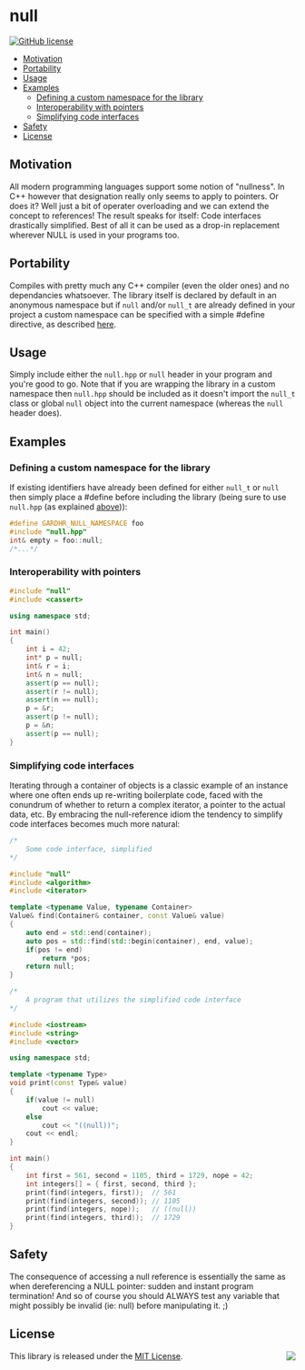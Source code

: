 # null

[![GitHub license](https://img.shields.io/badge/license-MIT-blue.svg)](https://raw.githubusercontent.com/gardhr/null/master/LICENSE.MIT)

- [Motivation](#motivation)
- [Portability](#portability)
- [Usage](#usage)
- [Examples](#examples)
  - [Defining a custom namespace for the library](#defining-a-custom-namespace-for-the-library)
  - [Interoperability with pointers](#interoperability-with-pointers)
  - [Simplifying code interfaces](#simplifying-code-interfaces)
- [Safety](#safety)
- [License](#license)
## Motivation
All modern programming languages support some notion of "nullness". In C++ however that designation really only seems to apply to pointers. Or does it? Well just a bit of operater overloading and we can extend the concept to references! The result speaks for itself: Code interfaces drastically simplified. Best of all it can be used as a drop-in replacement wherever NULL is used in your programs too.

## Portability
Compiles with pretty much any C++ compiler (even the older ones) and no dependancies whatsoever. The library itself is declared by default in an anonymous namespace but if `null` and/or `null_t` are already defined in your project a custom namespace can be specified with a simple #define directive, as described [here](#defining-a-custom-namespace-for-the-library).
## Usage
Simply include either the `null.hpp` or `null` header in your program and you're good to go. Note that if you are wrapping the library in a custom namespace then `null.hpp` should be included as it doesn't import the `null_t` class or global `null` object into the current namespace (whereas the `null` header does). 
## Examples
### Defining a custom namespace for the library
If existing identifiers have already been defined for either `null_t` or `null` then simply place a #define before including the library (being sure to use `null.hpp` (as explained [above](#usage))):
```cpp
#define GARDHR_NULL_NAMESPACE foo
#include "null.hpp"
int& empty = foo::null;
/*...*/
```
### Interoperability with pointers
```cpp
#include "null"
#include <cassert>

using namespace std;

int main()
{
    int i = 42;
    int* p = null;
    int& r = i;
    int& n = null;
    assert(p == null);
    assert(r != null);
    assert(n == null);
    p = &r;
    assert(p != null);
    p = &n;
    assert(p == null);
}
```
### Simplifying code interfaces
Iterating through a container of objects is a classic example of an instance where one often ends up re-writing boilerplate code, faced with the conundrum of whether to return a complex iterator, a pointer to the actual data, etc. By embracing the null-reference idiom the tendency to simplify code interfaces becomes much more natural:
```cpp
/*
    Some code interface, simplified
*/

#include "null"
#include <algorithm>
#include <iterator>

template <typename Value, typename Container>
Value& find(Container& container, const Value& value)
{
    auto end = std::end(container);
    auto pos = std::find(std::begin(container), end, value);
    if(pos != end)
        return *pos;
    return null;
}

/*
    A program that utilizes the simplified code interface 
*/

#include <iostream>
#include <string>
#include <vector>

using namespace std;

template <typename Type>
void print(const Type& value)
{
    if(value != null)
        cout << value;
    else
        cout << "((null))";
    cout << endl;
}

int main()
{
    int first = 561, second = 1105, third = 1729, nope = 42;
    int integers[] = { first, second, third };
    print(find(integers, first));  // 561
    print(find(integers, second)); // 1105
    print(find(integers, nope));   // ((null))
    print(find(integers, third));  // 1729
}
```
## Safety
The consequence of accessing a null reference is essentially the same as when dereferencing a NULL pointer: sudden and instant program termination! And so of course you should ALWAYS test any variable that might possibly be invalid (ie: null) before manipulating it. ;)
## License
<img align="right" src="http://opensource.org/trademarks/opensource/OSI-Approved-License-100x137.png">

This library is released under the [MIT License](http://opensource.org/licenses/MIT).
